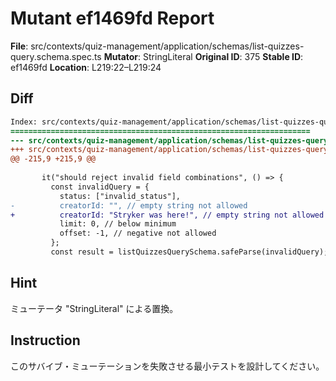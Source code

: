 # Mutant ef1469fd Report

**File**: src/contexts/quiz-management/application/schemas/list-quizzes-query.schema.spec.ts
**Mutator**: StringLiteral
**Original ID**: 375
**Stable ID**: ef1469fd
**Location**: L219:22–L219:24

## Diff

```diff
Index: src/contexts/quiz-management/application/schemas/list-quizzes-query.schema.spec.ts
===================================================================
--- src/contexts/quiz-management/application/schemas/list-quizzes-query.schema.spec.ts	original
+++ src/contexts/quiz-management/application/schemas/list-quizzes-query.schema.spec.ts	mutated #375
@@ -215,9 +215,9 @@
 
       it("should reject invalid field combinations", () => {
         const invalidQuery = {
           status: ["invalid_status"],
-          creatorId: "", // empty string not allowed
+          creatorId: "Stryker was here!", // empty string not allowed
           limit: 0, // below minimum
           offset: -1, // negative not allowed
         };
         const result = listQuizzesQuerySchema.safeParse(invalidQuery);
```

## Hint

ミューテータ "StringLiteral" による置換。

## Instruction

このサバイブ・ミューテーションを失敗させる最小テストを設計してください。

